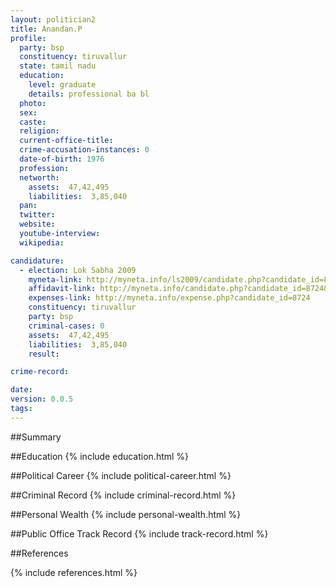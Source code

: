 ```yaml
---
layout: politician2
title: Anandan.P
profile: 
  party: bsp
  constituency: tiruvallur
  state: tamil nadu
  education: 
    level: graduate
    details: professional ba bl
  photo: 
  sex: 
  caste: 
  religion: 
  current-office-title: 
  crime-accusation-instances: 0
  date-of-birth: 1976
  profession: 
  networth: 
    assets:  47,42,495
    liabilities:  3,85,040
  pan: 
  twitter: 
  website: 
  youtube-interview: 
  wikipedia: 

candidature: 
  - election: Lok Sabha 2009
    myneta-link: http://myneta.info/ls2009/candidate.php?candidate_id=8724
    affidavit-link: http://myneta.info/candidate.php?candidate_id=8724&scan=original
    expenses-link: http://myneta.info/expense.php?candidate_id=8724
    constituency: tiruvallur 
    party: bsp
    criminal-cases: 0
    assets:  47,42,495
    liabilities:  3,85,040
    result:  

crime-record: 

date: 
version: 0.0.5
tags: 
---
```

##Summary


##Education
{% include education.html %}


##Political Career
{% include political-career.html %}


##Criminal Record
{% include criminal-record.html %}


##Personal Wealth
{% include personal-wealth.html %}


##Public Office Track Record
{% include track-record.html %}


##References


{% include references.html %}
